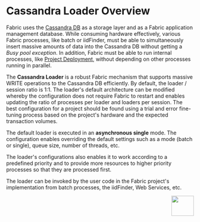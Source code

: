 # Cassandra Loader Overview

Fabric uses the [Cassandra DB](/articles/02_fabric_architecture/06_cassandra_keyspaces_for_fabric.md) as a storage layer and as a Fabric application management database. While consuming hardware effectively, various Fabric processes, like batch or iidFinder, must be able to simultaneously insert massive amounts of data into the Cassandra DB without getting a *Busy pool exception*. In addition, Fabric must be able to run internal processes, like [Project Deployment](/articles/16_deploy_fabric/01_deploy_Fabric_project.md), without depending on other processes running in parallel.

The **Cassandra Loader** is a robust Fabric mechanism that supports massive WRITE operations to the Cassandra DB efficiently. By default, the loader / session ratio is 1:1. The loader's default architecture can be modified whereby the configuration does not require Fabric to restart and enables updating the ratio of processes per loader and loaders per session. The best configuration for a project should be found using a  trial and error fine-tuning process based on the project's hardware and the expected transaction volumes. 

The default loader is executed in an **asynchronous single** mode. The configuration enables overriding the default settings such as a mode (batch or single), queue size, number of threads, etc. 

The loader's configurations also enables it to work according to a predefined priority and to provide more resources to higher priority processes so that they are processed first.

The loader can be invoked by the user code in the Fabric project's implementation from batch processes, the iidFinder, Web Services, etc.



[<img align="right" width="60" height="54" src="/articles/images/Next.png">](02_loader_architecture.md)

